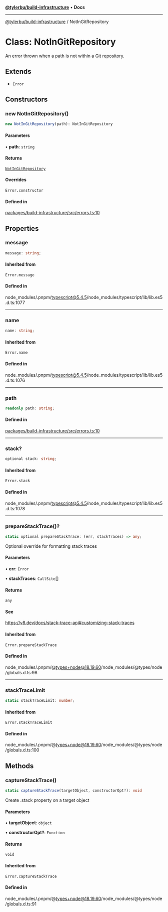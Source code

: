 [**@tylerbu/build-infrastructure**](../README.md) • **Docs**

***

[@tylerbu/build-infrastructure](../README.md) / NotInGitRepository

# Class: NotInGitRepository

An error thrown when a path is not within a Git repository.

## Extends

- `Error`

## Constructors

### new NotInGitRepository()

```ts
new NotInGitRepository(path): NotInGitRepository
```

#### Parameters

• **path**: `string`

#### Returns

[`NotInGitRepository`](NotInGitRepository.md)

#### Overrides

`Error.constructor`

#### Defined in

[packages/build-infrastructure/src/errors.ts:10](https://github.com/microsoft/FluidFramework/blob/main/build-tools/packages/build-infrastructure/src/errors.ts#L10)

## Properties

### message

```ts
message: string;
```

#### Inherited from

`Error.message`

#### Defined in

node\_modules/.pnpm/typescript@5.4.5/node\_modules/typescript/lib/lib.es5.d.ts:1077

***

### name

```ts
name: string;
```

#### Inherited from

`Error.name`

#### Defined in

node\_modules/.pnpm/typescript@5.4.5/node\_modules/typescript/lib/lib.es5.d.ts:1076

***

### path

```ts
readonly path: string;
```

#### Defined in

[packages/build-infrastructure/src/errors.ts:10](https://github.com/microsoft/FluidFramework/blob/main/build-tools/packages/build-infrastructure/src/errors.ts#L10)

***

### stack?

```ts
optional stack: string;
```

#### Inherited from

`Error.stack`

#### Defined in

node\_modules/.pnpm/typescript@5.4.5/node\_modules/typescript/lib/lib.es5.d.ts:1078

***

### prepareStackTrace()?

```ts
static optional prepareStackTrace: (err, stackTraces) => any;
```

Optional override for formatting stack traces

#### Parameters

• **err**: `Error`

• **stackTraces**: `CallSite`[]

#### Returns

`any`

#### See

https://v8.dev/docs/stack-trace-api#customizing-stack-traces

#### Inherited from

`Error.prepareStackTrace`

#### Defined in

node\_modules/.pnpm/@types+node@18.19.60/node\_modules/@types/node/globals.d.ts:98

***

### stackTraceLimit

```ts
static stackTraceLimit: number;
```

#### Inherited from

`Error.stackTraceLimit`

#### Defined in

node\_modules/.pnpm/@types+node@18.19.60/node\_modules/@types/node/globals.d.ts:100

## Methods

### captureStackTrace()

```ts
static captureStackTrace(targetObject, constructorOpt?): void
```

Create .stack property on a target object

#### Parameters

• **targetObject**: `object`

• **constructorOpt?**: `Function`

#### Returns

`void`

#### Inherited from

`Error.captureStackTrace`

#### Defined in

node\_modules/.pnpm/@types+node@18.19.60/node\_modules/@types/node/globals.d.ts:91
